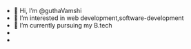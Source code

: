 - 👋 Hi, I’m @guthaVamshi
- 👀 I’m interested in web development,software-development
- 🌱 I’m currently pursuing my B.tech
- 
- 

<!---
guthaVamshi/guthaVamshi is a ✨ special ✨ repository because its `README.md` (this file) appears on your GitHub profile.
You can click the Preview link to take a look at your changes.
--->
